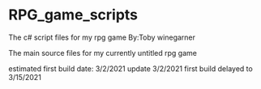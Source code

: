# RPG_game_scripts
The c# script files for my rpg game
By:Toby winegarner

The main source files for my currently untitled rpg game

estimated first build date: 3/2/2021
update 3/2/2021 first build delayed to 3/15/2021
